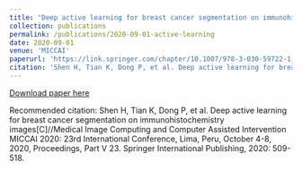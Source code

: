 ```yaml
---
title: "Deep active learning for breast cancer segmentation on immunohistochemistry images"
collection: publications
permalink: /publications/2020-09-01-active-learning
date: 2020-09-01
venue: 'MICCAI'
paperurl: 'https://link.springer.com/chapter/10.1007/978-3-030-59722-1_49'
citation: 'Shen H, Tian K, Dong P, et al. Deep active learning for breast cancer segmentation on immunohistochemistry images[C]//Medical Image Computing and Computer Assisted Intervention MICCAI 2020: 23rd International Conference, Lima, Peru, October 4-8, 2020, Proceedings, Part V 23. Springer International Publishing, 2020: 509-518.'
---
```


<a href='https://link.springer.com/chapter/10.1007/978-3-030-59722-1_49'>Download paper here</a>

Recommended citation: Shen H, Tian K, Dong P, et al. Deep active learning for breast cancer segmentation on immunohistochemistry images[C]//Medical Image Computing and Computer Assisted Intervention MICCAI 2020: 23rd International Conference, Lima, Peru, October 4-8, 2020, Proceedings, Part V 23. Springer International Publishing, 2020: 509-518.